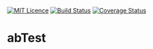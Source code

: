 [![MIT Licence](https://badges.frapsoft.com/os/mit/mit.svg?v=103)](https://opensource.org/licenses/mit-license.php)
[![Build Status](https://travis-ci.org/devKgp/abTest.svg?branch=master)](https://travis-ci.org/devKgp/abTest)
[![Coverage Status](https://coveralls.io/repos/github/devKgp/abTest/badge.svg?branch=master)](https://coveralls.io/github/devKgp/abTest)


# abTest 
